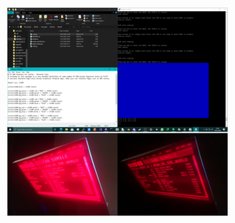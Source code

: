 ![screenshot](https://github.com/themindvirus/macropad/blob/archive/sketches/teletext/screenshot.png)
![teleprompter](https://github.com/themindvirus/macropad/blob/archive/sketches/teletext/teleprompter.jpg)